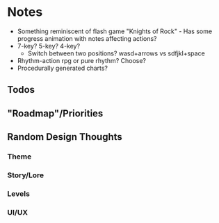 # Notes

- Something reminiscent of flash game "Knights of Rock" - Has some progress animation with notes affecting actions?
- 7-key? 5-key? 4-key?
    - Switch between two positions? wasd+arrows vs sdfjkl+space
- Rhythm-action rpg or pure rhythm? Choose?
- Procedurally generated charts?


## Todos


## "Roadmap"/Priorities


## Random Design Thoughts


### Theme


### Story/Lore


### Levels


### UI/UX
